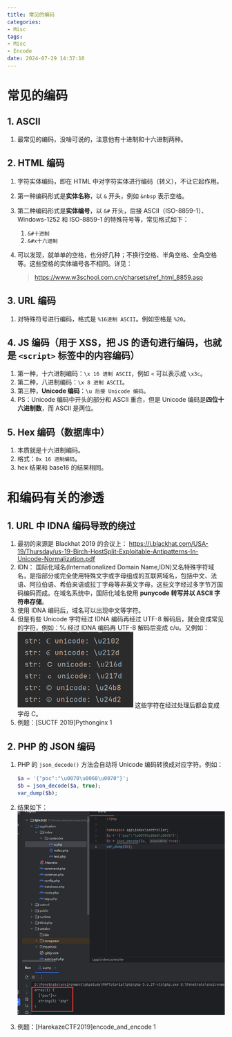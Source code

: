 ```yaml
---
title: 常见的编码
categories:
- Misc
tags:
- Misc
- Encode
date: 2024-07-29 14:37:10
---
```


# 常见的编码

## 1. ASCII

1. 最常见的编码，没啥可说的，注意他有十进制和十六进制两种。

## 2. HTML 编码

1. 字符实体编码，即在 HTML 中对字符实体进行编码（转义），不让它起作用。

2. 第一种编码形式是**实体名称**，以 `&` 开头，例如 `&nbsp` 表示空格。

3. 第二种编码形式是**实体编号**，以 `&#` 开头，后接 ASCII（ISO-8859-1）、Windows-1252 和 ISO-8859-1 的特殊符号等，常见格式如下：

    1. `&#十进制`
    2. `&#x十六进制`

4. 可以发现，就单单的空格，也分好几种；不换行空格、半角空格、全角空格等。这些空格的实体编号各不相同。详见：

    > https://www.w3school.com.cn/charsets/ref_html_8859.asp

## 3. URL 编码

1. 对特殊符号进行编码，格式是 `%16进制 ASCII`。例如空格是 `%20`。

## 4. JS 编码（用于 XSS，把 JS 的语句进行编码，也就是 `<script>` 标签中的内容编码）

1. 第一种，十六进制编码：`\x 16 进制 ASCII`，例如 `<` 可以表示成 `\x3c`。
2. 第二种，八进制编码：`\x 8 进制 ASCII`。
3. 第三种，**Unicode 编码**：`\u 后接 Unicode 编码`。
4. PS：Unicode 编码中开头的部分和 ASCII 重合，但是 Unicode 编码是**四位十六进制数**，而 ASCII 是两位。

## 5. Hex 编码（数据库中）

1. 本质就是十六进制编码。
2. 格式：`0x 16 进制编码`。
3. hex 结果和 base16 的结果相同。

# 和编码有关的渗透

## 1. URL 中 IDNA 编码导致的绕过

1. 最初的来源是 Blackhat 2019 的会议上：
    https://i.blackhat.com/USA-19/Thursday/us-19-Birch-HostSplit-Exploitable-Antipatterns-In-Unicode-Normalization.pdf
2. IDN：
    国际化域名(Internationalized Domain Name,IDN)又名特殊字符域名，是指部分或完全使用特殊文字或字母组成的互联网域名，包括中文、法语、阿拉伯语、希伯来语或拉丁字母等非英文字母，这些文字经过多字节万国码编码而成。在域名系统中，国际化域名使用 **punycode 转写并以 ASCII 字符串存储**。
3. 使用 IDNA 编码后，域名可以出现中文等字符。
4. 但是有些 Unicode 字符经过 IDNA 编码再经过 UTF-8 解码后，就会变成常见的字符，例如：℆ 经过 IDNA 编码再 UTF-8 解码后变成 c/u。又例如：
    ![image-20240702161533039](Encode/image-20240702161533039.png)
    这些字符在经过处理后都会变成字母 C。
5. 例题：[SUCTF 2019]Pythonginx 1

## 2. PHP 的 JSON 编码

1. PHP 的 `json_decode()` 方法会自动将 Unicode 编码转换成对应字符。例如：
    ```php
    $a = '{"poc":"\u0070\u0068\u0070"}';
    $b = json_decode($a, true);
    var_dump($b);
    ```

2. 结果如下：
    ![image-20240729142430680](Encode/image-20240729142430680.png)

3. 例题：[HarekazeCTF2019]encode_and_encode 1

    
